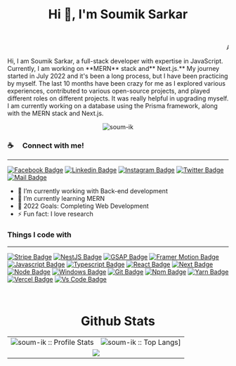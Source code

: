 <h1 align="center">Hi 👋, I'm Soumik Sarkar</h1>
<br/>
<p align="center">
  
<marquee align="left">A Passionate Backend (focus) full stack developer from Sylhet, Bangladesh</marquee>
<br/>
<p align="left">Hi, I am Soumik Sarkar, a full-stack developer with expertise in JavaScript. Currently, I am working on **MERN** stack and** Next.js.** My journey started in July 2022 and it's been a long process, but I have been practicing by myself. The last 10 months have been crazy for me as I explored various experiences, contributed to various open-source projects, and played different roles on different projects. It was really helpful in upgrading myself. I am currently working on a database using the Prisma framework, along with the MERN stack and Next.js.
<p/>
</p>

<p align="center"> <img src="https://komarev.com/ghpvc/?username=soum-ik&label=Profile%20views&color=0e75b6&style=flat" alt="soum-ik" /> </p>

### :coffee: &emsp;Connect with me!
<hr/>

[![Facebook Badge](https://img.shields.io/badge/Facebook-1877F2?style=for-the-badge&logo=facebook&logoColor=white)](https://www.facebook.com/soumik.sarkar.16547)
[![Linkedin Badge](https://img.shields.io/badge/LinkedIn-0077B5?style=for-the-badge&logo=linkedin&logoColor=white)](https://www.linkedin.com/in/soumik-sarkar-a3b438290/) [![Instagram Badge](https://img.shields.io/badge/Instagram-E4405F?style=for-the-badge&logo=instagram&logoColor=white)](https://www.instagram.com/soumik.sarkar.16547/)
[![Twitter Badge](https://img.shields.io/badge/Twitter-1DA1F2?style=for-the-badge&logo=twitter&logoColor=white)](https://twitter.com/SOUMIK565218818)
[![Mail Badge](https://img.shields.io/badge/Gmail-D14836?style=for-the-badge&logo=gmail&logoColor=white)](mailto:sarkarsoumik215@gmail.com)


- 🔭 I’m currently working with Back-end development
- 🌱 I’m currently learning MERN
- 🥅 2022 Goals: Completing Web Development
- ⚡ Fun fact: I love research 

### Things I code with
<hr/>

[![Stripe Badge](https://img.shields.io/badge/Stripe-008CDD?style=for-the-badge&logo=stripe&logoColor=white)](https://github.com/soum-ik)
[![NestJS Badge](https://img.shields.io/badge/NestJS-E0234E?style=for-the-badge&logo=nestjs&logoColor=white)](https://github.com/soum-ik)
[![GSAP Badge](https://img.shields.io/badge/GSAP-88CE02?style=for-the-badge&logo=greensock&logoColor=white)](https://github.com/soum-ik)
[![Framer Motion Badge](https://img.shields.io/badge/Framer_Motion-EF008F?style=for-the-badge&logo=framer&logoColor=white)](https://github.com/soum-ik)
[![Javascript Badge](https://img.shields.io/badge/JavaScript-F7DF1E?style=for-the-badge&logo=javascript&logoColor=black)](https://github.com/soum-ik)
[![Typescript Badge](https://img.shields.io/badge/typeScript-0078D6?style=for-the-badge&logo=typeScript&logoColor=white)](https://github.com/soum-ik)
[![React Badge](https://img.shields.io/badge/React-20232A?style=for-the-badge&logo=react&logoColor=61DAFB)](https://github.com/soum-ik)
[![Next Badge](https://img.shields.io/badge/NextJS-000?style=for-the-badge&logo=nextjs&logoColor=61DAFB)](https://github.com/soum-ik)
[![Node Badge](https://img.shields.io/badge/Node.js-43853D?style=for-the-badge&logo=node.js&logoColor=white)](https://github.com/soum-ik)
[![Windows Badge](https://img.shields.io/badge/Windows-0078D6?style=for-the-badge&logo=windows&logoColor=white)](https://github.com/soum-ik)
[![Git Badge](https://img.shields.io/badge/git-f34f29?style=for-the-badge&logo=git&logoColor=white)](https://github.com/soum-ik)
[![Npm Badge](https://img.shields.io/badge/npm-d7141a?style=for-the-badge&logo=npm&logoColor=white)](https://github.com/soum-ik)
[![Yarn Badge](https://img.shields.io/badge/yarn-0078D6?style=for-the-badge&logo=yarn&logoColor=white)](https://github.com/soum-ik)
[![Vercel Badge](https://img.shields.io/badge/vercel-000?style=for-the-badge&logo=vercel&logoColor=white)](https://github.com/soum-ik)
[![Vs Code Badge](https://img.shields.io/badge/Visual_Studio_Code-0078D6?style=for-the-badge&logo=visualstudiocode&logoColor=white)](https://github.com/soum-ik)


<br/>

<p align="center">
<table align="center">
  <h1 align="center">Github Stats</h1>
  <tr>
    <td colspan="1"><img alt="soum-ik :: Profile Stats"
        src="https://github-readme-stats.vercel.app/api?username=soum-ik&theme=blue-green&amp;show_icons=true&amp;count_private=true&amp;hide_border=true" />
    </td>
    <td colspan="2"><img alt="soum-ik :: Top Langs]"
        src="https://github-readme-stats.vercel.app/api/top-langs/?username=soum-ik&langs_count=14&theme=blue-green&layout=compact&hide=html">
    </td>
  </tr>
  <tr>
    <td colspan="3" align="center"><img align="center"
        src="https://github-readme-streak-stats.herokuapp.com?user=soum-ik&theme=blue-green&hide_border=true">
    </td>
  </tr>
</table>
</p>
